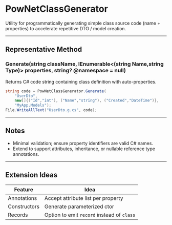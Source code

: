 # PowNetClassGenerator

Utility for programmatically generating simple class source code (name + properties) to accelerate repetitive DTO / model creation.

---
## Representative Method
### Generate(string className, IEnumerable<(string Name,string Type)> properties, string? @namespace = null)
Returns C# code string containing class definition with auto-properties.

```csharp
string code = PowNetClassGenerator.Generate(
    "UserDto",
    new[]{("Id","int"), ("Name","string"), ("Created","DateTime")},
    "MyApp.Models");
File.WriteAllText("UserDto.g.cs", code);
```

---
## Notes
- Minimal validation; ensure property identifiers are valid C# names.
- Extend to support attributes, inheritance, or nullable reference type annotations.

---
## Extension Ideas
| Feature | Idea |
|---------|------|
| Annotations | Accept attribute list per property |
| Constructors | Generate parameterized ctor |
| Records | Option to emit `record` instead of `class` |
